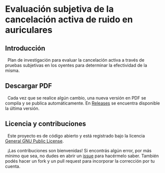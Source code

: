 # Evaluación subjetiva de la cancelación activa de ruido en auriculares

## Introducción

&nbsp;
Plan de investigación para evaluar la cancelación activa a través de pruebas subjetivas
en los oyentes para determinar la efectividad de la misma.

## Descargar PDF

&nbsp;
Cada vez que se realice algún cambio, una nueva versión en PDF se compila y se publica automáticamente.
En [Releases](https://github.com/mrmalvicino/anc-research-plan/releases) se encuentra disponible la última versión.

## Licencia y contribuciones

&nbsp;
Este proyecto es de código abierto y está registrado bajo la licencia [General GNU Public License](./LICENSE).

&nbsp;
¡Las contribuciones son bienvenidas!
Si encontrás algún error, por más mínimo que sea, no dudes en abrir un [issue](https://github.com/mrmalvicino/anc-research-plan/issues/) para hacérmelo saber.
También podés hacer un fork y un pull request para incorporar la corrección por tu cuenta.